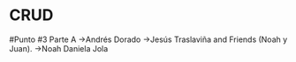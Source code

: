 # CRUD
#Punto #3 Parte A
->Andrés Dorado
->Jesús Traslaviña 
and Friends (Noah y Juan).
->Noah Daniela
Jola
